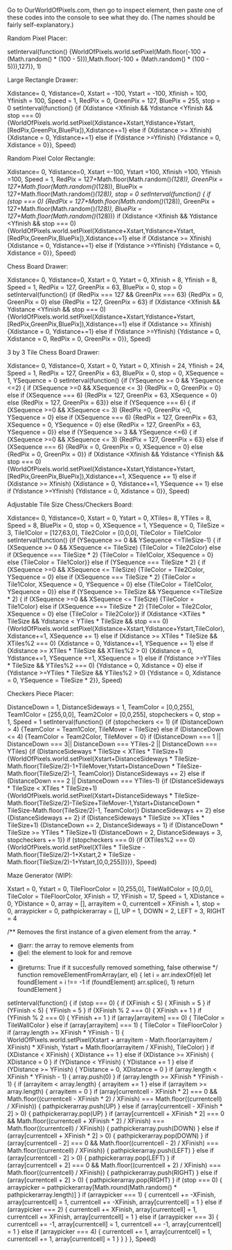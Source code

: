 Go to OurWorldOfPixels.com, then go to inspect element, then paste one of these codes into the console to see what they do. (The names should be fairly self-explanatory.)

Random Pixel Placer:

setInterval(function()	{WorldOfPixels.world.setPixel(Math.floor(-100 + (Math.random() * (100 - 5))),Math.floor(-100 + (Math.random() * (100 - 5))),127)}, 1)

Large Rectangle Drawer:

Xdistance= 0, Ydistance=0, Xstart = -100, Ystart = -100, Xfinish = 100, Yfinish = 100, Speed = 1, RedPix = 0, GreenPix = 127, BluePix = 255, stop = 0
setInterval(function()	{if (Xdistance <Xfinish && Ydistance <Yfinish && stop === 0) {WorldOfPixels.world.setPixel(Xdistance+Xstart,Ydistance+Ystart,[RedPix,GreenPix,BluePix]),Xdistance+=1} else if (Xdistance >= Xfinish) {Xdistance = 0, Ydistance+=1} else if (Ydistance >=Yfinish) {Ydistance = 0, Xdistance = 0}}, Speed)

Random Pixel Color Rectangle:

Xdistance= 0, Ydistance=0, Xstart =-100, Ystart =100, Xfinish =100, Yfinish =100, Speed = 1, RedPix = 127+Math.floor(Math.random()*(128)), GreenPix = 127+Math.floor(Math.random()*(128)), BluePix = 127+Math.floor(Math.random()*(128)), stop = 0
setInterval(function()	{ if (stop === 0) {RedPix = 127+Math.floor(Math.random()*(128)), GreenPix = 127+Math.floor(Math.random()*(128)), BluePix = 127+Math.floor(Math.random()*(128))} if (Xdistance <Xfinish && Ydistance <Yfinish && stop === 0) {WorldOfPixels.world.setPixel(Xdistance+Xstart,Ydistance+Ystart,[RedPix,GreenPix,BluePix]),Xdistance+=1} else if (Xdistance >= Xfinish) {Xdistance = 0, Ydistance+=1} else if (Ydistance >=Yfinish) {Ydistance = 0, Xdistance = 0}}, Speed)

Chess Board Drawer:

Xdistance= 0, Ydistance=0, Xstart = 0, Ystart = 0, Xfinish = 8, Yfinish = 8, Speed = 1, RedPix = 127, GreenPix = 63, BluePix = 0, stop = 0
setInterval(function()	{if (RedPix === 127 && GreenPix === 63) {RedPix = 0, GreenPix = 0} else {RedPix = 127, GreenPix = 63} if (Xdistance <Xfinish && Ydistance <Yfinish && stop === 0) {WorldOfPixels.world.setPixel(Xdistance+Xstart,Ydistance+Ystart,[RedPix,GreenPix,BluePix]),Xdistance+=1} else if (Xdistance >= Xfinish) {Xdistance = 0, Ydistance+=1} else if (Ydistance >=Yfinish) {Ydistance = 0, Xdistance = 0, RedPix = 0, GreenPix = 0}}, Speed)

3 by 3 Tile Chess Board Drawer:

Xdistance= 0, Ydistance=0, Xstart = 0, Ystart = 0, Xfinish = 24, Yfinish = 24, Speed = 1, RedPix = 127, GreenPix = 63, BluePix = 0, stop = 0, XSequence = 1, YSequence = 0
setInterval(function()	{if (YSequence >= 0 && YSequence <=2) { if (XSequence >=0 && XSequence <= 3) {RedPix = 0, GreenPix = 0} else if (XSequence === 6) {RedPix = 127, GreenPix = 63, XSequence = 0} else {RedPix = 127, GreenPix = 63}} else if (YSequence === 6) { if (XSequence >=0 && XSequence <= 3) {RedPix =0, GreenPix =0, YSequence = 0} else if (XSequence === 6) {RedPix = 127, GreenPix = 63, XSequence = 0, YSequence = 0} else {RedPix = 127, GreenPix = 63, YSequence = 0}} else if (YSequence >= 3 && YSequence <=6) { if (XSequence >=0 && XSequence <= 3) {RedPix = 127, GreenPix = 63} else if (XSequence === 6) {RedPix = 0, GreenPix = 0, XSequence = 0} else {RedPix = 0, GreenPix = 0}} if (Xdistance <Xfinish && Ydistance <Yfinish && stop === 0) {WorldOfPixels.world.setPixel(Xdistance+Xstart,Ydistance+Ystart,[RedPix,GreenPix,BluePix]),Xdistance+=1, XSequence += 1} else if (Xdistance >= Xfinish) {Xdistance = 0, Ydistance+=1, YSequence += 1} else if (Ydistance >=Yfinish) {Ydistance = 0, Xdistance = 0}}, Speed)

Adjustable Tile Size Chess/Checkers Board:

Xdistance= 0, Ydistance=0, Xstart = 0, Ystart = 0, XTiles= 8, YTiles = 8, Speed = 8, BluePix = 0, stop = 0, XSequence = 1, YSequence = 0, TileSize = 3, Tile1Color = [127,63,0], Tile2Color = [0,0,0], TileColor = Tile1Color
setInterval(function()	{if (YSequence >= 0 && YSequence <=TileSize-1) { if (XSequence >= 0 && XSequence <= TileSize) {TileColor = Tile2Color} else if (XSequence === TileSize * 2) {TileColor = Tile1Color, XSequence = 0} else {TileColor = Tile1Color}} else if (YSequence === TileSize * 2) { if (XSequence >=0 && XSequence <= TileSize) {TileColor = Tile2Color, YSequence = 0} else if (XSequence === TileSize * 2) {TileColor = Tile1Color, XSequence = 0, YSequence = 0} else {TileColor = Tile1Color, YSequence = 0}} else if (YSequence >= TileSize && YSequence <=TileSize * 2) { if (XSequence >=0 && XSequence <= TileSize) {TileColor = Tile1Color} else if (XSequence === TileSize * 2) {TileColor = Tile2Color, XSequence = 0} else {TileColor = Tile2Color}} if (Xdistance <XTiles * TileSize && Ydistance < YTiles * TileSize && stop === 0) {WorldOfPixels.world.setPixel(Xdistance+Xstart,Ydistance+Ystart,TileColor),Xdistance+=1, XSequence += 1} else if (Xdistance >= XTiles * TileSize && XTiles%2 === 0) {Xdistance = 0, Ydistance+=1, YSequence += 1} else if (Xdistance >= XTiles * TileSize && XTiles%2 > 0) {Xdistance = 0, Ydistance+=1, YSequence +=1, XSequence = 1} else if (Ydistance >=YTiles * TileSize && YTiles%2 === 0) {Ydistance = 0, Xdistance = 0} else if (Ydistance >=YTiles * TileSize && YTiles%2 > 0) {Ydistance = 0, Xdistance = 0, YSequence = TileSize * 2}}, Speed)

Checkers Piece Placer:

DistanceDown = 1, DistanceSideways = 1, TeamColor = [0,0,255], Team1Color = [255,0,0], Team2Color = [0,0,255], stopcheckers = 0, stop = 1, Speed = 1
setInterval(function() {if (stopcheckers <= 1) {if (DistanceDown > 4) {TeamColor = Team1Color, TileMover = TileSize} else if (DistanceDown <= 4) {TeamColor = Team2Color, TileMover = 0} if (DistanceDown === 1 || DistanceDown === 3|| DistanceDown === YTiles-2 || DistanceDown === YTiles) {if (DistanceSideways * TileSize < XTiles * TileSize+1) {WorldOfPixels.world.setPixel(Xstart+DistanceSideways * TileSize-Math.floor(TileSize/2)-1+TileMover,Ystart+DistanceDown * TileSize-Math.floor(TileSize/2)-1, TeamColor)} DistanceSideways += 2} else if (DistanceDown === 2 || DistanceDown === YTiles-1) {if (DistanceSideways * TileSize < XTiles * TileSize+1) {WorldOfPixels.world.setPixel(Xstart+DistanceSideways * TileSize-Math.floor(TileSize/2)-TileSize+TileMover-1,Ystart+DistanceDown * TileSize-Math.floor(TileSize/2)-1, TeamColor)} DistanceSideways += 2} else {DistanceSideways += 2} if (DistanceSideways * TileSize >= XTiles * TileSize+1) {DistanceDown += 2, DistanceSideways = 1} if (DistanceDown * TileSize >= YTiles * TileSize+1) {DistanceDown = 2, DistanceSideways = 3, stopcheckers += 1}} if (stopcheckers === 0) {if (XTiles%2 === 0) {WorldOfPixels.world.setPixel(XTiles * TileSize - Math.floor(TileSize/2)-1+Xstart,2 * TileSize - Math.floor(TileSize/2)-1+Ystart,[0,0,255])}}}, Speed)

Maze Generator (WIP):

Xstart = 0, Ystart = 0, TileFloorColor = [0,255,0], TileWallColor = [0,0,0], TileColor = TileFloorColor, XFinish = 17, YFinish = 17, Speed = 1, XDistance = 0, YDistance = 0, array = [], arrayitem = 0, currentcell = XFinish + 1, stop = 0, arraypicker = 0, pathpickerarray = [], UP = 1, DOWN = 2, LEFT = 3, RIGHT = 4

/** Removes the first instance of a given element from the array.
 *
 *	@arr: the array to remove elements from
 *	@el: the element to look for and remove
 *
 *	@returns: True if it succesfully removed something, false otherwise
 */
function removeElementFromArray(arr, el) {
	let i = arr.indexOf(el)
	let foundElement = i !== -1
	if (foundElement)
		arr.splice(i, 1)
	return foundElement
}

setInterval(function() {
    if (stop === 0) {
        if (XFinish < 5) {
            XFinish = 5
        }
        if (YFinish < 5) {
            YFinish = 5
        }
        if (XFinish % 2 === 0) {
            XFinish += 1
        }
        if (YFinish % 2 === 0) {
            YFinish += 1
        }
        if (array[arrayitem] === 0) {
            TileColor = TileWallColor
        } else if (array[arrayitem] === 1) {
            TileColor = TileFloorColor
        }
        if (array.length >= XFinish * YFinish - 1) {
            WorldOfPixels.world.setPixel(Xstart + arrayitem - Math.floor(arrayitem / XFinish) * XFinish, Ystart + Math.floor(arrayitem / XFinish), TileColor)
        }
        if (XDistance < XFinish) {
            XDistance += 1
        } else if (XDistance >= XFinish) {
            XDistance = 0
        }
        if (YDistance < YFinish) {
            YDistance += 1
        } else if (YDistance >= YFinish) {
            YDistance = 0, XDistance = 0
        }
        if (array.length < XFinish * YFinish - 1) {
            array.push(0)
        }
        if (array.length >= XFinish * YFinish - 1) {
            if (arrayitem < array.length) {
                arrayitem += 1
            } else if (arrayitem >= array.length) {
                arrayitem = 0
            }
            if (array[currentcell - XFinish * 2] === 0 && Math.floor((currentcell - XFinish * 2) / XFinish) === Math.floor((currentcell) / XFinish)) {
                pathpickerarray.push(UP)
            } else if (array[currentcell - XFinish * 2] > 0) {
                pathpickerarray.pop(UP)
            }
            if (array[currentcell + XFinish * 2] === 0 && Math.floor((currentcell + XFinish * 2) / XFinish) === Math.floor((currentcell) / XFinish)) {
                pathpickerarray.push(DOWN)
            } else if (array[currentcell + XFinish * 2] > 0) {
                pathpickerarray.pop(DOWN)
            }
            if (array[currentcell - 2] === 0 && Math.floor((currentcell - 2) / XFinish) === Math.floor((currentcell) / XFinish)) {
                pathpickerarray.push(LEFT)
            } else if (array[currentcell - 2] > 0) {
                pathpickerarray.pop(LEFT)
            }
            if (array[currentcell + 2] === 0 && Math.floor((currentcell + 2) / XFinish) === Math.floor((currentcell) / XFinish)) {
                pathpickerarray.push(RIGHT)
            } else if (array[currentcell + 2] > 0) {
                pathpickerarray.pop(RIGHT)
            }
            if (stop === 0) {
                arraypicker = pathpickerarray[Math.round(Math.random() * pathpickerarray.length)]
            }
            if (arraypicker === 1) {
                currentcell += -XFinish, array[currentcell] = 1, currentcell += -XFinish, array[currentcell] = 1
            } else if (arraypicker === 2) {
                currentcell += XFinish, array[currentcell] = 1, currentcell += XFinish, array[currentcell] = 1
            } else if (arraypicker === 3) {
                currentcell += -1, array[currentcell] = 1, currentcell += -1, array[currentcell] = 1
            } else if (arraypicker === 4) {
                currentcell += 1, array[currentcell] = 1, currentcell += 1, array[currentcell] = 1
            }
        }
    }
}, Speed)
